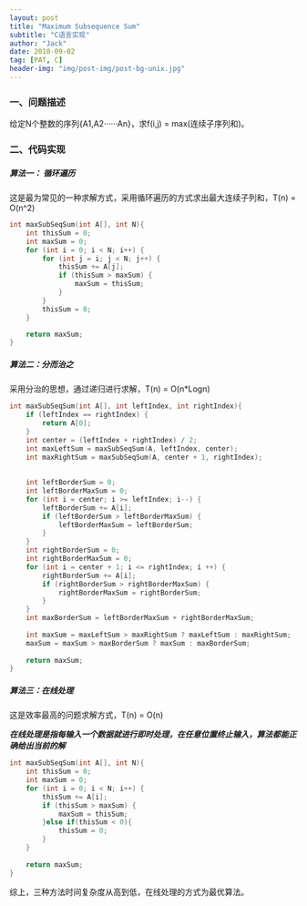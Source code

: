 ```yaml
---
layout: post
title: "Maximum Subsequence Sum"
subtitle: "C语言实现"
author: "Jack"
date: 2010-09-02
tag: [PAT, C]
header-img: "img/post-img/post-bg-unix.jpg"
---
```


### 一、问题描述

给定N个整数的序列{A1,A2······An}，求f(i,j) = max(连续子序列和)。

### 二、代码实现

##### 算法一： 循环遍历

这是最为常见的一种求解方式，采用循环遍历的方式求出最大连续子列和，T(n) = O(n^2)

```c
int maxSubSeqSum(int A[], int N){
    int thisSum = 0;
    int maxSum = 0;
    for (int i = 0; i < N; i++) {
        for (int j = i; j < N; j++) {
            thisSum += A[j];
            if (thisSum > maxSum) {
                maxSum = thisSum;
            }
        }
        thisSum = 0;
    }

    return maxSum;
}
```

##### 算法二：分而治之

采用分治的思想，通过递归进行求解，T(n) = O(n*Logn)

```c
int maxSubSeqSum(int A[], int leftIndex, int rightIndex){
    if (leftIndex == rightIndex) {
        return A[0];
    }
    int center = (leftIndex + rightIndex) / 2;
    int maxLeftSum = maxSubSeqSum(A, leftIndex, center);
    int maxRightSum = maxSubSeqSum(A, center + 1, rightIndex);
    
    
    int leftBorderSum = 0;
    int leftBorderMaxSum = 0;
    for (int i = center; i >= leftIndex; i--) {
        leftBorderSum += A[i];
        if (leftBorderSum > leftBorderMaxSum) {
            leftBorderMaxSum = leftBorderSum;
        }
    }
    int rightBorderSum = 0;
    int rightBorderMaxSum = 0;
    for (int i = center + 1; i <= rightIndex; i ++) {
        rightBorderSum += A[i];
        if (rightBorderSum > rightBorderMaxSum) {
            rightBorderMaxSum = rightBorderSum;
        }
    }
    int maxBorderSum = leftBorderMaxSum + rightBorderMaxSum;
    
    int maxSum = maxLeftSum > maxRightSum ? maxLeftSum : maxRightSum;
    maxSum = maxSum > maxBorderSum ? maxSum : maxBorderSum;
    
    return maxSum;
}
```

##### 算法三：在线处理

这是效率最高的问题求解方式，T(n) = O(n)

***在线处理是指每输入一个数据就进行即时处理，在任意位置终止输入，算法都能正确给出当前的解***

```c
int maxSubSeqSum(int A[], int N){
    int thisSum = 0;
    int maxSum = 0;
    for (int i = 0; i < N; i++) {
        thisSum += A[i];
        if (thisSum > maxSum) {
            maxSum = thisSum;
        }else if(thisSum < 0){
            thisSum = 0;
        }
    }
    
    return maxSum;
}
```

综上，三种方法时间复杂度从高到低，在线处理的方式为最优算法。